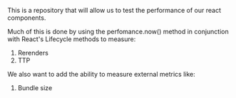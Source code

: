 This is a repository that will allow us to test the performance of our react components. 

Much of this is done by using the perfomance.now() method in conjunction with React's Lifecycle methods to measure: 

1. Rerenders
2. TTP


We also want to add the ability to measure external metrics like:
1. Bundle size


